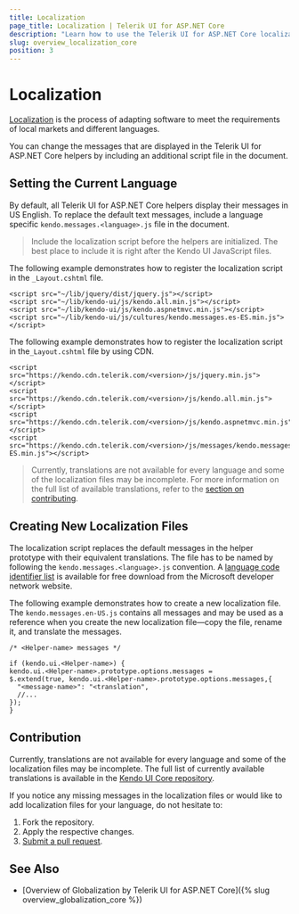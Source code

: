 ```yaml
---
title: Localization
page_title: Localization | Telerik UI for ASP.NET Core
description: "Learn how to use the Telerik UI for ASP.NET Core localization files in order to change the default messages of helpers."
slug: overview_localization_core
position: 3
---
```


# Localization

[Localization](https://en.wikipedia.org/wiki/Internationalization_and_localization) is the process of adapting software to meet the requirements of local markets and different languages.

You can change the messages that are displayed in the Telerik UI for ASP.NET Core helpers by including an additional script file in the document.

## Setting the Current Language

By default, all Telerik UI for ASP.NET Core helpers display their messages in US English. To replace the default text messages, include a language specific `kendo.messages.<language>.js` file in the document.

> Include the localization script before the helpers are initialized. The best place to include it is right after the Kendo UI JavaScript files.

The following example demonstrates how to register the localization script in the `_Layout.cshtml` file.

    <script src="~/lib/jquery/dist/jquery.js"></script>
    <script src="~/lib/kendo-ui/js/kendo.all.min.js"></script>
    <script src="~/lib/kendo-ui/js/kendo.aspnetmvc.min.js"></script>
    <script src="~/lib/kendo-ui/js/cultures/kendo.messages.es-ES.min.js"></script>

The following example demonstrates how to register the localization script in the`_Layout.cshtml` file by using CDN.    

    <script src="https://kendo.cdn.telerik.com/<version>/js/jquery.min.js"></script>
    <script src="https://kendo.cdn.telerik.com/<version>/js/kendo.all.min.js"></script>
    <script src="https://kendo.cdn.telerik.com/<version>/js/kendo.aspnetmvc.min.js"></script>
    <script src="https://kendo.cdn.telerik.com/<version>/js/messages/kendo.messages.es-ES.min.js"></script>

> Currently, translations are not available for every language and some of the localization files may be incomplete. For more information on the full list of available translations, refer to the [section on contributing](#contribution).

## Creating New Localization Files

The localization script replaces the default messages in the helper prototype with their equivalent translations. The file has to be named by following the `kendo.messages.<language>.js` convention. A [language code identifier list](http://msdn.microsoft.com/en-us/library/cc233965.aspx) is available for free download from the Microsoft developer network website.

The following example demonstrates how to create a new localization file. The `kendo.messages.en-US.js` contains all messages and may be used as a reference when you create the new localization file&mdash;copy the file, rename it, and translate the messages.

    /* <Helper-name> messages */

    if (kendo.ui.<Helper-name>) {
    kendo.ui.<Helper-name>.prototype.options.messages =
    $.extend(true, kendo.ui.<Helper-name>.prototype.options.messages,{
      "<message-name>": "<translation",
      //...
    });
    }

<!--*-->

## Contribution

Currently, translations are not available for every language and some of the localization files may be incomplete. The full list of currently available translations is available in the [Kendo UI Core repository](https://github.com/telerik/kendo-ui-core/tree/master/src/messages).

If you notice any missing messages in the localization files or would like to add localization files for your language, do not hesitate to:

1. Fork the repository.
1. Apply the respective changes.
1. [Submit a pull request](https://github.com/telerik/kendo-ui-core/blob/master/CONTRIBUTING.md#3-submit-a-pull-request).

## See Also

* [Overview of Globalization by Telerik UI for ASP.NET Core]({% slug overview_globalization_core %})
